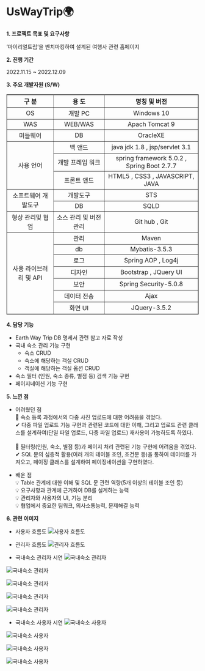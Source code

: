 # UsWayTrip🌍

**1. 프로젝트 목표 및 요구사항** 

   ‘마이리얼트립’을 벤치마킹하여 설계된 여행사 관련 홈페이지
  
**2. 진행 기간** 

  2022.11.15 ~ 2022.12.09
  
**3. 주요 개발자원 (S/W)**
<table border="1">
		<tr>
			<th>구 분</th>
			<th>용 도</th>
			<th>명칭 및 버전</th>
		</tr>
		<tr align="center">
			<td>OS</td>
			<td>개발 PC</td>
			<td>Windows 10</td>
		</tr>
		<tr align="center">
			<td>WAS</td>
			<td>WEB/WAS</td>
			<td>Apach Tomcat 9</td>
		</tr>
		<tr align="center">
			<td>미들웨어</td>
			<td>DB</td>
			<td>OracleXE</td>
		</tr>
		<tr align="center">
			<td rowspan="3">사용 언어</td>
			<td>백 앤드</td>
			<td>java jdk 1.8 , jsp/servlet 3.1</td>
		</tr>
		<tr align="center">
			<td>개발 프레임 워크</td>
			<td>spring framework 5.0.2 , Spring Boot 2.7.7</td>
		</tr>
		<tr align="center">
			<td>프론트 앤드</td>
			<td>HTML5 , CSS3 , JAVASCRIPT, JAVA</td>
		</tr>
		<tr align="center">
			<td rowspan="2">소프트웨어 개발도구</td>
			<td>개발도구</td>
			<td>STS</td>
		</tr>
		<tr align="center">
			<td>DB</td>
			<td>SQLD</td>
		</tr>
		<tr align="center">
			<td>형상 관리및 협업</td>
			<td>소스 관리 및 버전관리</td>
			<td>Git hub , Git</td>
		</tr>
		<tr align="center">
			<td rowspan="13">사용 라이브러리 및 API</td>
			<td>관리</td>
			<td>Maven</td>
		</tr>
		<tr align="center">
			<td>db</td>
			<td>Mybatis-3.5.3</td>
		</tr>
		<tr align="center">
			<td>로그</td>
			<td>Spring AOP , Log4j</td>
		</tr>
		<tr align="center">
			<td>디자인</td>
			<td>Bootstrap , JQuery UI</td>
		</tr>
		<tr align="center">
			<td>보안</td>
			<td>Spring Security-5.0.8</td>
		</tr>
		<tr align="center">
			<td>데이터 전송</td>
			<td>Ajax</td>
		</tr>
		<tr align="center">
			<td>화면 UI</td>
			<td>JQuery-3.5.2</td>
		</tr>
	</table>
  
**4. 담당 기능**
  * Earth Way Trip DB 명세서 관련 참고 자료 작성 
  * 국내 숙소 관리 기능 구현
    * 숙소 CRUD
    * 숙소에 해당하는 객실 CRUD
    * 객실에 해당하는 객실 옵션 CRUD
  * 숙소 필터 (인원, 숙소 종류, 별점 등) 검색 기능 구현
  * 페이지네이션 기능 구현
  
**5. 느낀 점** <br/>

* 어려웠던 점 <br/>
📌 숙소 등록 과정에서의 다중 사진 업로드에 대한 어려움을 겪었다. <br/>
✔ 다중 파일 업로드 기능 구현과 관련된 코드에 대한 이해, 그리고 업로드 관련 클래스를 설계하여(단일 파일 업로드, 다중 파일 업로드) 재사용이 가능하도록 하였다. <br/><br/>
📌 필터링(인원, 숙소, 별점 등)과 페이지 처리 관련된 기능 구현에 어려움을 겪었다. <br/>
✔  SQL 문의 심층적 활용(여러 개의 테이블 조인, 조건문 등)을 통하여 데이터를 가져오고, 페이징 클래스를 설계하여 페이징네이션을 구현하였다. <br/>

* 배운 점 <br/>
💡 Table 관계에 대한 이해 및 SQL 문 관련 역량(5개 이상의 테이블 조인 등) <br/>
💡 요구사항과 관계에 근거하여 DB를 설계하는 능력 <br/>
💡 관리자와 사용자의 UI, 기능 분리 <br/>
💡 협업에서 중요한 팀워크, 의사소통능력, 문제해결 능력 <br/>

**6. 관련 이미지** <br/>
* 사용자 흐름도
![사용자 흐름도](./UsWayTrip_img/user.jpg)

* 관리자 흐름도
![관리자 흐름도](./UsWayTrip_img/manager.jpg)

* 국내숙소 관리자 시연 
![국내숙소 관리자](./UsWayTrip_img/play1.jpg)

![국내숙소 관리자](./UsWayTrip_img/play2.jpg)

![국내숙소 관리자](./UsWayTrip_img/play3.jpg)

![국내숙소 관리자](./UsWayTrip_img/play4.jpg)

![국내숙소 관리자](./UsWayTrip_img/play5.jpg)

* 국내숙소 사용자 시연 
![국내숙소 사용자](./UsWayTrip_img/user1.jpg)

![국내숙소 사용자](./UsWayTrip_img/user2.jpg)

![국내숙소 사용자](./UsWayTrip_img/user3.jpg)

![국내숙소 사용자](./UsWayTrip_img/user4.jpg)
